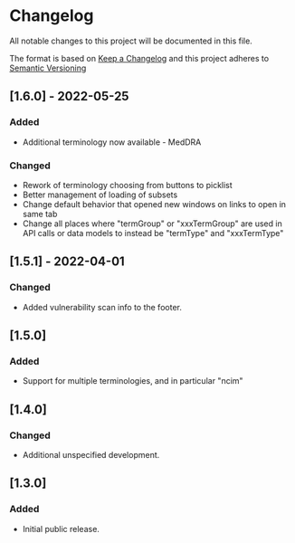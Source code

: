 # Changelog
All notable changes to this project will be documented in this file.

The format is based on [Keep a Changelog](https://keepachangelog.com/en/1.0.0/)
and this project adheres to [Semantic Versioning](http://semver.org/spec/v2.0.0.html)

## [1.6.0] - 2022-05-25
### Added
- Additional terminology now available - MedDRA

### Changed
- Rework of terminology choosing from buttons to picklist
- Better management of loading of subsets
- Change default behavior that opened new windows on links to open in same tab
- Change all places where "termGroup" or "xxxTermGroup" are used in API calls or data models to instead be "termType" and "xxxTermType"

## [1.5.1] - 2022-04-01
### Changed
- Added vulnerability scan info to the footer.

## [1.5.0]
### Added
- Support for multiple terminologies, and in particular "ncim"

## [1.4.0]
### Changed
- Additional unspecified development.

## [1.3.0]
### Added
- Initial public release.

